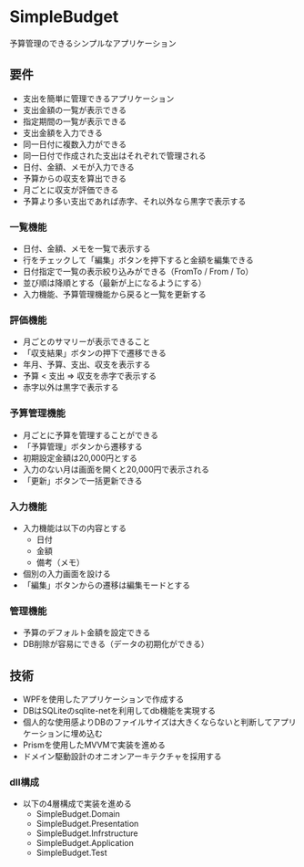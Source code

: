# SimpleBudget
予算管理のできるシンプルなアプリケーション

## 要件
- 支出を簡単に管理できるアプリケーション
- 支出金額の一覧が表示できる
- 指定期間の一覧が表示できる
- 支出金額を入力できる
- 同一日付に複数入力ができる
- 同一日付で作成された支出はそれぞれで管理される
- 日付、金額、メモが入力できる
- 予算からの収支を算出できる
- 月ごとに収支が評価できる
- 予算より多い支出であれば赤字、それ以外なら黒字で表示する

### 一覧機能
- 日付、金額、メモを一覧で表示する
- 行をチェックして「編集」ボタンを押下すると金額を編集できる
- 日付指定で一覧の表示絞り込みができる（FromTo / From / To）
- 並び順は降順とする（最新が上になるようにする）
- 入力機能、予算管理機能から戻ると一覧を更新する

### 評価機能
- 月ごとのサマリーが表示できること
- 「収支結果」ボタンの押下で遷移できる
- 年月、予算、支出、収支を表示する
- 予算 < 支出 => 収支を赤字で表示する
- 赤字以外は黒字で表示する

### 予算管理機能
- 月ごとに予算を管理することができる
- 「予算管理」ボタンから遷移する
- 初期設定金額は20,000円とする
- 入力のない月は画面を開くと20,000円で表示される
- 「更新」ボタンで一括更新できる

### 入力機能
- 入力機能は以下の内容とする
    - 日付
    - 金額
    - 備考（メモ）
- 個別の入力画面を設ける
- 「編集」ボタンからの遷移は編集モードとする

### 管理機能
- 予算のデフォルト金額を設定できる
- DB削除が容易にできる（データの初期化ができる）

## 技術
- WPFを使用したアプリケーションで作成する
- DBはSQLiteのsqlite-netを利用してdb機能を実現する
- 個人的な使用感よりDBのファイルサイズは大きくならないと判断してアプリケーションに埋め込む
- Prismを使用したMVVMで実装を進める
- ドメイン駆動設計のオニオンアーキテクチャを採用する


### dll構成
- 以下の4層構成で実装を進める
    - SimpleBudget.Domain
    - SimpleBudget.Presentation
    - SimpleBudget.Infrstructure
    - SimpleBudget.Application
    - SimpleBudget.Test


